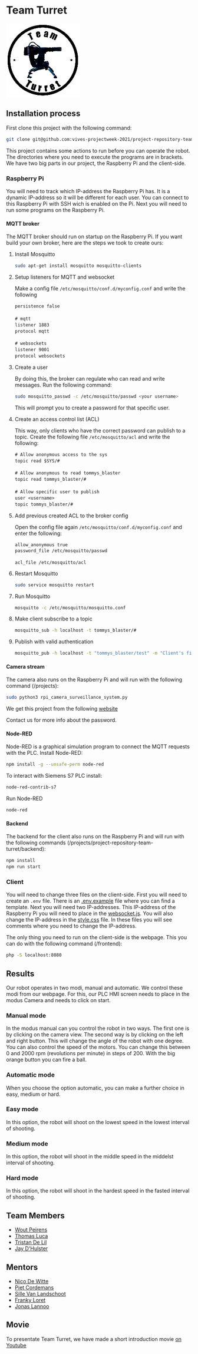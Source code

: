 # Team Turret

![Team Turret img](./img/TeamTurretWhite.png)

## Installation process

First clone this project with the following command:

```bash
git clone git@github.com:vives-projectweek-2021/project-repository-team-turret.git
```

This project contains some actions to run before you can operate the robot. The directories where you need to execute the programs are in brackets. We have two big parts in our project, the Raspberry Pi and the client-side.

### Raspberry Pi

You will need to track which IP-address the Raspberry Pi has. It is a dynamic IP-address so it will be different for each user. You can connect to this Raspberry Pi with SSH wich is enabled on the Pi. Next you will need to run some programs on the Raspberry Pi.

#### MQTT broker

The MQTT broker should run on startup on the Raspberry Pi. If you want build your own broker, here are the steps we took to create ours:

1. Install Mosquitto

    ```bash
    sudo apt-get install mosquitto mosquitto-clients
    ```

2. Setup listeners for MQTT and websocket

    Make a config file `/etc/mosquitto/conf.d/myconfig.conf` and write the following

    ```txt
    persistence false

    # mqtt
    listener 1883
    protocol mqtt

    # websockets
    listener 9001
    protocol websockets
    ```

3. Create a user

    By doing this, the broker can regulate who can read and write messages.
    Run the following command:

    ```bash
    sudo mosquitto_passwd -c /etc/mosquitto/passwd <your username>
    ```

    This will prompt you to create a password for that specific user.

4. Create an access control list (ACL)

    This way, only clients who have the correct password can publish to a topic.
    Create the following file `/etc/mosquitto/acl` and write the following:

    ```txt
    # Allow anonymous access to the sys
    topic read $SYS/#

    # Allow anonymous to read tommys_blaster
    topic read tommys_blaster/#

    # Allow specific user to publish
    user <username>
    topic tommys_blaster/#
    ```

5. Add previous created ACL to the broker config

    Open the config file again `/etc/mosquitto/conf.d/myconfig.conf` and enter the following:

    ```text
    allow_anonymous true
    password_file /etc/mosquitto/passwd

    acl_file /etc/mosquitto/acl
    ```

6. Restart Mosquitto

    ```bash
    sudo service mosquitto restart
    ```

7. Run Mosquitto

    ```bash
    mosquitto -c /etc/mosquitto/mosquitto.conf
    ```

8. Make client subscribe to a topic

    ```bash
    mosquitto_sub -h localhost -t tommys_blaster/#
    ```

9. Publish with valid authentication

    ```bash
    mosquitto_pub -h localhost -t "tommys_blaster/test" -m "Client's first publish" -u "<username>" -P "<password>"
    ```

#### Camera stream

The camera also runs on the Raspberry Pi and will run with the following command (/projects):

```bash
sudo python3 rpi_camera_surveillance_system.py
```

We get this project from the following [website](https://picamera.readthedocs.io/en/latest/recipes2.html#web-streaming)

Contact us for more info about the password.

#### Node-RED

Node-RED is a graphical simulation program to connect the MQTT requests with the PLC. Install Node-RED:

```bash
npm install -g --unsafe-perm node-red
```

To interact with Siemens S7 PLC install:

```bash
node-red-contrib-s7
```

Run Node-RED

```bash
node-red
```

#### Backend

The backend for the client also runs on the Raspberry Pi and will run with the following commands (/projects/project-repository-team-turret/backend):

```bash
npm install
npm run start
```

### Client

You will need to change three files on the client-side. First you will need to create an `.env` file. There is an [.env.example](/backend/.env.example) file where you can find a template. Next you will need two IP-addresses. This IP-address of the Raspberry Pi you will need to place in the [websocket.js](/frontend/src/websocket.js). You will also change the IP-address in the [style.css](/frontend/styles/style.css) file. In these files you will see comments where you need to change the IP-address.

The only thing you need to run on the client-side is the webpage. This you can do with the following command (/frontend):

```bash
php -S localhost:8080
```

## Results

Our robot operates in two modi, manual and automatic. We control these modi from our webpage. For this, our PLC HMI screen needs to place in the modus Camera and needs to click on start.

### Manual mode

In the modus manual can you control the robot in two ways. The first one is by clicking on the camera view. The second way is by clicking on the left and right button. This will change the angle of the robot with one degree. You can also control the speed of the motors. You can change this between 0 and 2000 rpm (revolutions per minute) in steps of 200. With the big orange button you can fire a ball.

### Automatic mode

When you choose the option automatic, you can make a further choice in easy, medium or hard.

### Easy mode

In this option, the robot will shoot on the lowest speed in the lowest interval of shooting.

### Medium mode

In this option, the robot will shoot in the middle speed in the middelst interval of shooting.

### Hard mode

In this option, the robot will shoot in the hardest speed in the fasted interval of shooting.

## Team Members

- [Wout Peirens](https://github.com/wout297)
- [Thomas Luca](https://github.com/ThomasLuca)
- [Tristan De Lil](https://github.com/TristanDeLil)
- [Jay D'Hulster](https://github.com/JayDHulster)

## Mentors

- [Nico De Witte](https://github.com/BioBoost)
- [Piet Cordemans](https://github.com/pcordemans)
- [Sille Van Landschoot](https://github.com/sillevl)
- [Franky Loret](https://github.com/frankyloret)
- [Jonas Lannoo](https://github.com/JonasLannoo)

## Movie

To presentate Team Turret, we have made a short introduction movie <!--[on Youtube](https...) -->
[on Youtube](https://www.youtube.com/watch?v=3AT2cRSyClg)

